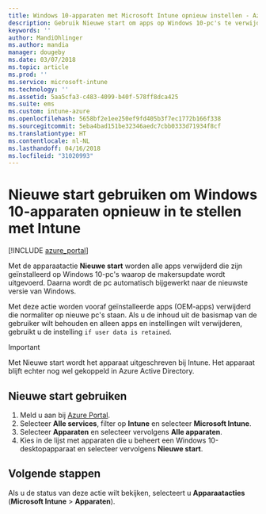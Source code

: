 ```yaml
---
title: Windows 10-apparaten met Microsoft Intune opnieuw instellen - Azure | Microsoft Docs
description: Gebruik Nieuwe start om apps op Windows 10-pc's te verwijderen met behulp van Microsoft Intune.
keywords: ''
author: MandiOhlinger
ms.author: mandia
manager: dougeby
ms.date: 03/07/2018
ms.topic: article
ms.prod: ''
ms.service: microsoft-intune
ms.technology: ''
ms.assetid: 5aa5cfa3-c483-4099-b40f-578ff8dca425
ms.suite: ems
ms.custom: intune-azure
ms.openlocfilehash: 5658bf2e1ee250ef9fd405b3f7ec1772b166f338
ms.sourcegitcommit: 5eba4bad151be32346aedc7cbb0333d71934f8cf
ms.translationtype: HT
ms.contentlocale: nl-NL
ms.lasthandoff: 04/16/2018
ms.locfileid: "31020993"
---
```

# <a name="use-fresh-start-to-reset-windows-10-devices-with-intune"></a>Nieuwe start gebruiken om Windows 10-apparaten opnieuw in te stellen met Intune


[!INCLUDE [azure_portal](./includes/azure_portal.md)]

Met de apparaatactie **Nieuwe start** worden alle apps verwijderd die zijn geïnstalleerd op Windows 10-pc's waarop de makersupdate wordt uitgevoerd. Daarna wordt de pc automatisch bijgewerkt naar de nieuwste versie van Windows.

Met deze actie worden vooraf geïnstalleerde apps (OEM-apps) verwijderd die normaliter op nieuwe pc's staan. Als u de inhoud uit de basismap van de gebruiker wilt behouden en alleen apps en instellingen wilt verwijderen, gebruikt u de instelling `if user data is retained`.

> [!IMPORTANT]
> Met Nieuwe start wordt het apparaat uitgeschreven bij Intune. Het apparaat blijft echter nog wel gekoppeld in Azure Active Directory.

## <a name="use-fresh-start"></a>Nieuwe start gebruiken

1. Meld u aan bij [Azure Portal](https://portal.azure.com).
2. Selecteer **Alle services**, filter op **Intune** en selecteer **Microsoft Intune**.
3. Selecteer **Apparaten** en selecteer vervolgens **Alle apparaten**.
4. Kies in de lijst met apparaten die u beheert een Windows 10-desktopapparaat en selecteer vervolgens **Nieuwe start**.

## <a name="next-steps"></a>Volgende stappen

Als u de status van deze actie wilt bekijken, selecteert u **Apparaatacties** (**Microsoft Intune** > **Apparaten**).